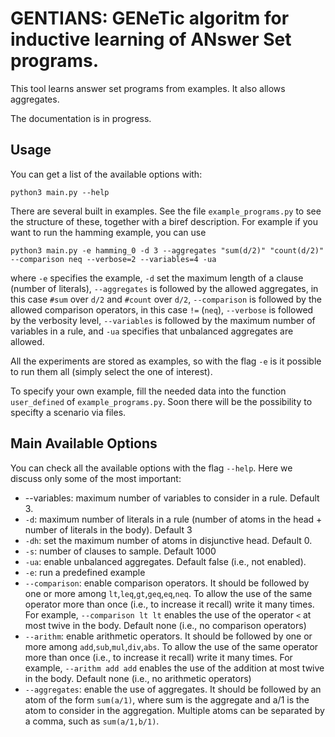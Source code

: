 # GENTIANS: GENeTic algoritm for inductive learning of ANswer Set programs.

This tool learns answer set programs from examples.
It also allows aggregates.

The documentation is in progress.

## Usage

You can get a list of the available options with:
```
python3 main.py --help
```

There are several built in examples.
See the file `example_programs.py` to see the structure of these, together with a biref description.
For example if you want to run the hamming example, you can use
```
python3 main.py -e hamming_0 -d 3 --aggregates "sum(d/2)" "count(d/2)" --comparison neq --verbose=2 --variables=4 -ua
```
where `-e` specifies the example, `-d` set the maximum length of a clause (number of literals), `--aggregates` is followed by the allowed aggregates, in this case `#sum` over `d/2` and `#count` over `d/2`, `--comparison` is followed by the allowed comparison operators, in this case `!=` (`neq`), `--verbose` is followed by the verbosity level, `--variables` is followed by the maximum number of variables in a rule, and `-ua` specifies that unbalanced aggregates are allowed.

All the experiments are stored as examples, so with the flag `-e` is it possible to run them all (simply select the one of interest). 

To specify your own example, fill the needed data into the function `user_defined` of `example_programs.py`.
Soon there will be the possibility to specifty a scenario via files.

## Main Available Options

You can check all the available options with the flag `--help`.
Here we discuss only some of the most important:
- --variables: maximum number of variables to consider in a rule. Default 3.
- `-d`: maximum number of literals in a rule (number of atoms in the head + number of literals in the body). Default 3
- `-dh`: set the maximum number of atoms in disjunctive head. Default 0.
- `-s`: number of clauses to sample. Default 1000
- `-ua`: enable unbalanced aggregates. Default false (i.e., not enabled).
- `-e`: run a predefined example
- `--comparison`: enable comparison operators. It should be followed by one or more among `lt`,`leq`,`gt`,`geq`,`eq`,`neq`. To allow the use of the same operator more than once (i.e., to increase it recall) write it many times. For example, `--comparison lt lt` enables the use of the operator `<` at most twive in the body. Default none (i.e., no comparison operators)
- `--arithm`: enable arithmetic operators. It should be followed by one or more among `add`,`sub`,`mul`,`div`,`abs`. To allow the use of the same operator more than once (i.e., to increase it recall) write it many times. For example, `--arithm add add` enables the use of the addition at most twive in the body. Default none (i.e., no arithmetic operators)
- `--aggregates`: enable the use of aggregates. It should be followed by an atom of the form `sum(a/1)`, where sum is the aggregate and a/1 is the atom to consider in the aggregation. Multiple atoms can be separated by a comma, such as `sum(a/1,b/1)`. 